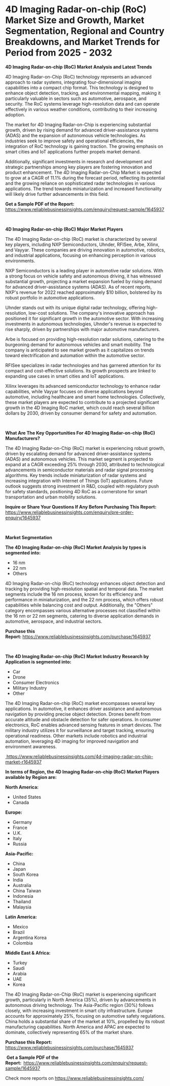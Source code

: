 <p><h1>4D Imaging Radar-on-chip (RoC) Market Size and Growth, Market Segmentation, Regional and Country Breakdowns, and Market Trends for Period from 2025 -  2032</h1></p><p><strong>4D Imaging Radar-on-chip (RoC) Market Analysis and Latest Trends</strong></p>
<p><p>4D Imaging Radar-on-Chip (RoC) technology represents an advanced approach to radar systems, integrating four-dimensional imaging capabilities into a compact chip format. This technology is designed to enhance object detection, tracking, and environmental mapping, making it particularly valuable in sectors such as automotive, aerospace, and security. The RoC systems leverage high-resolution data and can operate effectively in various weather conditions, contributing to their increasing adoption.</p><p>The market for 4D Imaging Radar-on-Chip is experiencing substantial growth, driven by rising demand for advanced driver-assistance systems (ADAS) and the expansion of autonomous vehicle technologies. As industries seek to improve safety and operational efficiencies, the integration of RoC technology is gaining traction. The growing emphasis on smart cities and IoT applications further propels market demand.</p><p>Additionally, significant investments in research and development and strategic partnerships among key players are fostering innovation and product enhancement. The 4D Imaging Radar-on-Chip Market is expected to grow at a CAGR of 11.1% during the forecast period, reflecting its potential and the growing reliance on sophisticated radar technologies in various applications. The trend towards miniaturization and increased functionality will likely drive further advancements in this field.</p></p>
<p><strong>Get a Sample PDF of the Report:&nbsp;</strong> <a href="https://www.reliablebusinessinsights.com/enquiry/request-sample/1645937?utm_campaign=3050&utm_medium=2&utm_source=Github&utm_content=ia&utm_term=29032025&utm_id=4d-imaging-radar-on-chip-roc">https://www.reliablebusinessinsights.com/enquiry/request-sample/1645937</a></p>
<p>&nbsp;</p>
<p><strong>4D Imaging Radar-on-chip (RoC) Major Market Players</strong></p>
<p><p>The 4D Imaging Radar-on-chip (RoC) market is characterized by several key players, including NXP Semiconductors, Uhnder, RFISee, Arbe, Xilinx, and Vayyar. These companies are driving innovation in automotive, robotics, and industrial applications, focusing on enhancing perception in various environments.</p><p>NXP Semiconductors is a leading player in automotive radar solutions. With a strong focus on vehicle safety and autonomous driving, it has witnessed substantial growth, projecting a market expansion fueled by rising demand for advanced driver-assistance systems (ADAS). As of recent reports, NXP's revenue for 2022 reached approximately $10 billion, bolstered by its robust portfolio in automotive applications.</p><p>Uhnder stands out with its unique digital radar technology, offering high-resolution, low-cost solutions. The company's innovative approach has positioned it for significant growth in the automotive sector. With increasing investments in autonomous technologies, Uhnder's revenue is expected to rise sharply, driven by partnerships with major automotive manufacturers.</p><p>Arbe is focused on providing high-resolution radar solutions, catering to the burgeoning demand for autonomous vehicles and smart mobility. The company is anticipated to see market growth as it capitalizes on trends toward electrification and automation within the automotive sector.</p><p>RFISee specializes in radar technologies and has garnered attention for its compact and cost-effective solutions. Its growth prospects are linked to expanding use cases in smart cities and IoT applications.</p><p>Xilinx leverages its advanced semiconductor technology to enhance radar capabilities, while Vayyar focuses on diverse applications beyond automotive, including healthcare and smart home technologies. Collectively, these market players are expected to contribute to a projected significant growth in the 4D Imaging RoC market, which could reach several billion dollars by 2030, driven by consumer demand for safety and automation.</p></p>
<p>&nbsp;</p>
<p><strong>What Are The Key Opportunities For 4D Imaging Radar-on-chip (RoC) Manufacturers?</strong></p>
<p><p>The 4D Imaging Radar-on-Chip (RoC) market is experiencing robust growth, driven by escalating demand for advanced driver-assistance systems (ADAS) and autonomous vehicles. This market segment is projected to expand at a CAGR exceeding 25% through 2030, attributed to technological advancements in semiconductor materials and radar signal processing algorithms. Key trends include miniaturization of radar systems and increasing integration with Internet of Things (IoT) applications. Future outlook suggests strong investment in R&D, coupled with regulatory push for safety standards, positioning 4D RoC as a cornerstone for smart transportation and urban mobility solutions.</p></p>
<p><strong>Inquire or Share Your Questions If Any Before Purchasing This Report:</strong> <a href="https://www.reliablebusinessinsights.com/enquiry/pre-order-enquiry/1645937?utm_campaign=3050&utm_medium=2&utm_source=Github&utm_content=ia&utm_term=29032025&utm_id=4d-imaging-radar-on-chip-roc">https://www.reliablebusinessinsights.com/enquiry/pre-order-enquiry/1645937</a></p>
<p>&nbsp;</p>
<p><strong>Market Segmentation</strong></p>
<p><strong>The 4D Imaging Radar-on-chip (RoC) Market Analysis by types is segmented into:</strong></p>
<p><ul><li>16 nm</li><li>22 nm</li><li>Others</li></ul></p>
<p><p>4D Imaging Radar-on-chip (RoC) technology enhances object detection and tracking by providing high-resolution spatial and temporal data. The market segments include the 16 nm process, known for its efficiency and performance in miniaturization, and the 22 nm process, which offers robust capabilities while balancing cost and output. Additionally, the "Others" category encompasses various alternative processes not classified within the 16 nm or 22 nm segments, catering to diverse application demands in automotive, aerospace, and industrial sectors.</p></p>
<p><strong>Purchase this Report:&nbsp;</strong><a href="https://www.reliablebusinessinsights.com/purchase/1645937?utm_campaign=3050&utm_medium=2&utm_source=Github&utm_content=ia&utm_term=29032025&utm_id=4d-imaging-radar-on-chip-roc">https://www.reliablebusinessinsights.com/purchase/1645937</a></p>
<p>&nbsp;</p>
<p><strong>The 4D Imaging Radar-on-chip (RoC) Market Industry Research by Application is segmented into:</strong></p>
<p><ul><li>Car</li><li>Drone</li><li>Consumer Electronics</li><li>Military Industry</li><li>Other</li></ul></p>
<p><p>The 4D Imaging Radar-on-chip (RoC) market encompasses several key applications. In automotive, it enhances driver assistance and autonomous navigation by providing precise object detection. Drones benefit from accurate altitude and obstacle detection for safer operations. In consumer electronics, RoC enables advanced sensing features in smart devices. The military industry utilizes it for surveillance and target tracking, ensuring operational readiness. Other markets include robotics and industrial automation, leveraging 4D imaging for improved navigation and environment awareness.</p></p>
<p><a href="https://www.reliablebusinessinsights.com/4d-imaging-radar-on-chip-market-r1645937?utm_campaign=3050&utm_medium=2&utm_source=Github&utm_content=ia&utm_term=29032025&utm_id=4d-imaging-radar-on-chip-roc">&nbsp;https://www.reliablebusinessinsights.com/4d-imaging-radar-on-chip-market-r1645937</a></p>
<p><strong>In terms of Region, the 4D Imaging Radar-on-chip (RoC) Market Players available by Region are:</strong></p>
<p>
    <p> <strong> North America: </strong>
        <ul>
            <li>United States</li>
            <li>Canada</li>
        </ul>
        </p> 
    <p> <strong> Europe: </strong>
        <ul>
            <li>Germany</li>
            <li>France</li>
            <li>U.K.</li>
            <li>Italy</li>
            <li>Russia</li>
        </ul>
        </p> 
    <p> <strong> Asia-Pacific: </strong>
        <ul>
            <li>China</li>
            <li>Japan</li>
            <li>South Korea</li>
            <li>India</li>
            <li>Australia</li>
            <li>China Taiwan</li>
            <li>Indonesia</li>
            <li>Thailand</li>
            <li>Malaysia</li>
        </ul>
        </p> 
    <p> <strong> Latin America: </strong>
        <ul>
            <li>Mexico</li>
            <li>Brazil</li>
            <li>Argentina Korea</li>
            <li>Colombia</li>
        </ul>
        </p> 
    <p> <strong> Middle East & Africa: </strong>
        <ul>
            <li>Turkey</li>
            <li>Saudi</li>
            <li>Arabia</li>
            <li>UAE</li>
            <li>Korea</li>
        </ul>
    </p>
    </p>
<p><p>The 4D Imaging Radar-on-Chip (RoC) market is experiencing significant growth, particularly in North America (35%), driven by advancements in autonomous driving technology. The Asia-Pacific region (30%) follows closely, with increasing investment in smart city infrastructure. Europe accounts for approximately 25%, focusing on automotive safety regulations. China holds a substantial share of the market at 10%, propelled by its robust manufacturing capabilities. North America and APAC are expected to dominate, collectively representing 65% of the market share.</p></p>
<p><strong>Purchase this Report: </strong><a href="https://www.reliablebusinessinsights.com/purchase/1645937?utm_campaign=3050&utm_medium=2&utm_source=Github&utm_content=ia&utm_term=29032025&utm_id=4d-imaging-radar-on-chip-roc">https://www.reliablebusinessinsights.com/purchase/1645937</a></p>
<p>&nbsp;<strong>Get a Sample PDF of the Report:&nbsp;&nbsp;</strong><a href="https://www.reliablebusinessinsights.com/enquiry/request-sample/1645937?utm_campaign=3050&utm_medium=2&utm_source=Github&utm_content=ia&utm_term=29032025&utm_id=4d-imaging-radar-on-chip-roc">https://www.reliablebusinessinsights.com/enquiry/request-sample/1645937</a></p>
<p><strong></strong></p>
<p>Check more reports on <a href="https://www.reliablebusinessinsights.com/?utm_campaign=3050&utm_medium=2&utm_source=Github&utm_content=ia&utm_term=29032025&utm_id=4d-imaging-radar-on-chip-roc">https://www.reliablebusinessinsights.com/</a></p>